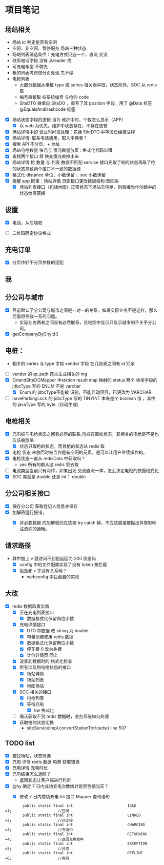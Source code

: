 # 项目笔记


## 场站相关

- 场站 id 判定是否有空闲
- 空闲、非空闲、暂停服务 场站三种状态
- 场站列表筛选条件：充电方式只选一个，直流 交流
- 联系电话字段 没有 从leader 找
- 可充电车型 不做先
- 枪的列表考虑做分页处理 先不做
- 电枪列表
  - 大部分数据从电桩 type 或 series 相关表中取，状态除外，SOC 从 redis 取
  - 编号直接取 桩系统编号 与枪的 code
  - SiteDTO 继承自 SiteDO ，重写了其 position 字段，用了 @Data 标签 @EqualsAndHashcode 标签
- [x] 场站状态字段的逻辑 当为 维护中时，个数怎么显示（APP)
  - [x] 以 web 为优先，维护中状态存在，不存在告警
- [x] 场站详情中的 营业时间没处理：包括 SiteDTO 中字段已经被注释
- [x] 场站详情: 联系电话通用，配入字典表？
- [x] 搜索 API 不分页，+ 地址
- [x] 场站电枪数量 快充与 慢充数量放反 : 格式化代码出错
- [x] 查找两个接口 将 快充慢充单拎出来
- [x] 场站详情 枪 数量 与 列表 数据不匹配:service 接口先取了桩的状态再取了枪的状态导致两个接口不一致的数据源
- [x] 格式化 distance 单位、小数保留 、soc 小数保留
- [x] 提醒 app 同事：场站详情 页面接口更改数据结构:改回来
    - [x] 场站列表接口（包括地图）正常状态下场站无电枪，则直接当作创建中的状态给屏蔽掉

## 设置

- [x] 电话，从后端取

- [ ] 二维码确定协议格式

## 充电订单

- [x] 分页作好不分页参数的适配


## 我


## 分公司与城市

- [x] 目前默认了分公司与城市之间是一对一的关系，如果实际业务不是这样，那么后面将导致一系列问题。
    - 实际业务两者之间没有必然联系，且地图中显示只显示城市的不关乎分公司。
- [x] getCompanyByCityId()

## 电桩：
  - 相关的 series 与 type 字段 vendor 字段 在几张表之间有 id 冗余
  - [ ] vendor 的 qr_path 还未生成相关的 mg
  - [x] ExtendSIteDOMapper 中station result map 映射的 status 两个  枚举字段的 jdbcType 写的 ENUM 不是 varchar
    - [x] Enum 的 jdbcType不能被 识别，不能启动项目，已更改为 VARCHAR
  - [ ] haveParkingLock 的 jdbcType 写的 TINYINT  本来是个 boolean 值 ，其中的 javaType 写的 byte（自动生成)

## 电枪相关
- [x] 充电桩与电枪状态之间有必然的联系,电桩在离线状态，其相关的电枪是不是也应该被忽略
    - [x] 状态只取枪的状态，而且枪的状态从 redis 取
- [x] 电枪 状态 未放回时被当作是有空闲的元素。是可以让用户继续操作的。
- [x] 电枪状态一直从 redisData 中获取吗？
    - yes 所有的都从这 redis 里去取
- [ ] 电流类型当前只有两种，如果出现 交流直流一体，怎么决定电枪的快慢格式化
- [x] SOC 类型是 double 还是 int： double

## 分公司相关接口

- [x] 保存分公司 获取登记人信息并保存
- [x] 加解密运行报错，
    - [x] 非必要数据 的加解密的应该被 try catch 掉，不应该直接被抛出异常影响注流程的通畅。


## 请求路径

- 其中加上 v 就访问不到但返回为 200 状态码
  - [x] config 中的文件配置实现了没有 token 被拦截
  - [x] 但是和 `v` 字没有关系啊？
      - webconfig 中拦截器的实现

## 大改

- [x] redis 数据取真实值
    - [x] 正在充电列表接口
        - [x] 数据格式化保留两位小数
    - [x] 充电详情接口
        - [x] DTO 中数据 改 string 为 double
        - [x] 电量消费使用 redis 数据
        - [x] 数据格式化保留两位小数
        - [x] 停车费 0 改为免费
        - [x] 计价详情页 同上
    - [x] 没拿到数据时的 格式化检查
    - [x] 所有涉及到电枪状态的接口
        - [x] 场站详情
        - [x] 场站列表
        - [x] 地图场站
    - [x] SOC 相关的接口
        - [x] 电枪列表
        - [x] 等待充电
            - [x] kw 格式化
    - [ ] 确认获取不到 redis 数据时，业务系统如何处理
    - [x] 获取枪的状态切换
        - siteServiceImpl.convertStationToHeads() line 507

## TODO list

- [x] 查找场站，状态筛选
- [x] 充电 详情 redis 数据 电费 获取错误
- [x] 充电详情  充电时长
- [x] 充电结束怎么返回？
    - 返回状态让客户端进行判断
- [x] @hy 确定 7 日内成功充电次数统计是否包括当天？
    - [x] 修改 7 日内成功充电 h5 接口 Mapper 查询语句



```
        public static final int                         IDLE                                =1;                     //空闲
        public static final int                         LINKED                              =2;                     //已连接
        public static final int                         CHARGING                            =3;                     //充电中
        public static final int                         RETURNING                           =4;                     //返回充电枪中
        public static final int                         EXCEPTION                           =5;                     //异常
        public static final int                         OFFLINE                             =6;                     //离线
```
